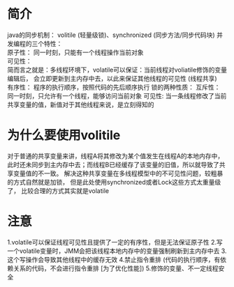 # 简介
java的同步机制：
    volitile (轻量级锁)、synchronized (同步方法/同步代码块)
并发编程的三个特性：  
    原子性：
        同一时刻，只能有一个线程操作当前对象  
    可见性：        
        简而言之就是：多线程环境下，volatile可以保证：当前线程对voliatile修饰的变量编辑后，
        会立即更新到主内存中去，以此来保证其他线程的可见性 (线程共享)    
    有序性：
        程序的执行顺序，按照代码的先后顺序执行
锁的两种性质：
    互斥性：
        同一时刻，只允许有一个线程，能够访问当前对象
    可见性:
        当一条线程修改了当前共享变量的值，新值对于其他线程来说，是立刻得知的

# 为什么要使用volitile
对于普通的共享变量来讲，线程A将其修改为某个值发生在线程A的本地内存中，
此时还未同步到主内存中去；而线程B已经缓存了该变量的旧值，所以就导致了共享变量值的不一致。
解决这种共享变量在多线程模型中的不可见性问题，较粗暴的方式自然就是加锁，
但是此处使用synchronized或者Lock这些方式太重量级了，
比较合理的方式其实就是volatile

# 注意
1.volatile可以保证线程可见性且提供了一定的有序性，但是无法保证原子性
2.写一个volatile变量时，JMM会把该线程本地内存中的变量强制刷新到主内存中去
3.这个写操作会导致其他线程中的缓存无效
4.禁止指令重排 (代码的执行顺序，有依赖关系的代码，不会进行指令重排 [为了优化性能])
5.修饰的变量、不一定线程安全

